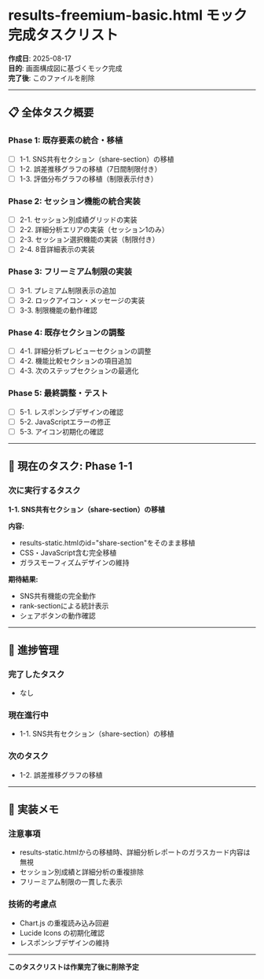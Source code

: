 # results-freemium-basic.html モック完成タスクリスト

**作成日**: 2025-08-17  
**目的**: 画面構成図に基づくモック完成  
**完了後**: このファイルを削除

---

## 📋 全体タスク概要

### **Phase 1: 既存要素の統合・移植**
- [ ] 1-1. SNS共有セクション（share-section）の移植
- [ ] 1-2. 誤差推移グラフの移植（7日間制限付き）
- [ ] 1-3. 評価分布グラフの移植（制限表示付き）

### **Phase 2: セッション機能の統合実装**
- [ ] 2-1. セッション別成績グリッドの実装
- [ ] 2-2. 詳細分析エリアの実装（セッション1のみ）
- [ ] 2-3. セッション選択機能の実装（制限付き）
- [ ] 2-4. 8音詳細表示の実装

### **Phase 3: フリーミアム制限の実装**
- [ ] 3-1. プレミアム制限表示の追加
- [ ] 3-2. ロックアイコン・メッセージの実装
- [ ] 3-3. 制限機能の動作確認

### **Phase 4: 既存セクションの調整**
- [ ] 4-1. 詳細分析プレビューセクションの調整
- [ ] 4-2. 機能比較セクションの項目追加
- [ ] 4-3. 次のステップセクションの最適化

### **Phase 5: 最終調整・テスト**
- [ ] 5-1. レスポンシブデザインの確認
- [ ] 5-2. JavaScriptエラーの修正
- [ ] 5-3. アイコン初期化の確認

---

## 🎯 現在のタスク: Phase 1-1

### **次に実行するタスク**
**1-1. SNS共有セクション（share-section）の移植**

**内容:**
- results-static.htmlのid="share-section"をそのまま移植
- CSS・JavaScript含む完全移植
- ガラスモーフィズムデザインの維持

**期待結果:**
- SNS共有機能の完全動作
- rank-sectionによる統計表示
- シェアボタンの動作確認

---

## 📝 進捗管理

### **完了したタスク**
- なし

### **現在進行中**
- 1-1. SNS共有セクション（share-section）の移植

### **次のタスク**
- 1-2. 誤差推移グラフの移植

---

## 🔧 実装メモ

### **注意事項**
- results-static.htmlからの移植時、詳細分析レポートのガラスカード内容は無視
- セッション別成績と詳細分析の重複排除
- フリーミアム制限の一貫した表示

### **技術的考慮点**
- Chart.js の重複読み込み回避
- Lucide Icons の初期化確認
- レスポンシブデザインの維持

---

**このタスクリストは作業完了後に削除予定**